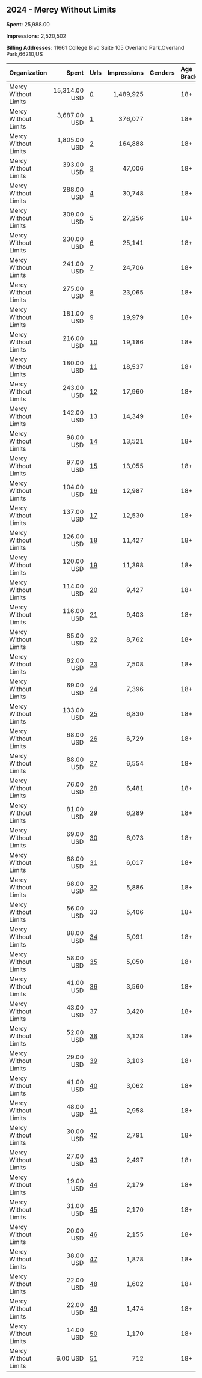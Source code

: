## 2024 - Mercy Without Limits 
**Spent**: 25,988.00

**Impressions**: 2,520,502

**Billing Addresses**: 11661 College Blvd Suite 105 Overland Park,Overland Park,66210,US

|Organization|Spent|Urls|Impressions|Genders|Age Brackets|Country Codes|
|:---|---:|:---|---:|:---|:---|:---|
|Mercy Without Limits|15,314.00 USD|[0](https://www.snap.com/political-ads/asset/e76884d2135822131a16a5e5bafe338901dcb9104dac5062e25eb00d97b462d6?mediaType=jpg)|1,489,925||18+|united states|
|Mercy Without Limits|3,687.00 USD|[1](https://www.snap.com/political-ads/asset/e76884d2135822131a16a5e5bafe338901dcb9104dac5062e25eb00d97b462d6?mediaType=jpg)|376,077||18+|united states|
|Mercy Without Limits|1,805.00 USD|[2](https://www.snap.com/political-ads/asset/e76884d2135822131a16a5e5bafe338901dcb9104dac5062e25eb00d97b462d6?mediaType=jpg)|164,888||18+|united states|
|Mercy Without Limits|393.00 USD|[3](https://www.snap.com/political-ads/asset/8b1fe0e84e1b2fd6506d0d0f842b668b1db35746883bc831ff3066645d5c9a41?mediaType=jpg)|47,006||18+|united states|
|Mercy Without Limits|288.00 USD|[4](https://www.snap.com/political-ads/asset/e5898051cfa70b203bc9548f9cb5dc90b6599f060c9dd08f3111129cae049037?mediaType=jpg)|30,748||18+|united states|
|Mercy Without Limits|309.00 USD|[5](https://www.snap.com/political-ads/asset/82e6f0d249c1dbe53bd07d5b011b42e1b02632984c6b6153a52512c1a0effee2?mediaType=jpg)|27,256||18+|united states|
|Mercy Without Limits|230.00 USD|[6](https://www.snap.com/political-ads/asset/f4e077ca39c0fd761991627820f90ccbc7261634f38212b0018c64ba044f9c88?mediaType=jpg)|25,141||18+|united states|
|Mercy Without Limits|241.00 USD|[7](https://www.snap.com/political-ads/asset/ed7693ebdaafc5a5133ca3f7bcc6adb1e42a9b695114f2ecd75385845fffdafd?mediaType=jpg)|24,706||18+|united states|
|Mercy Without Limits|275.00 USD|[8](https://www.snap.com/political-ads/asset/2fbe495f159511aed0d356433a5baacc5dddef6f0f5ab6473263c3bff926b3f1?mediaType=png)|23,065||18+|united states|
|Mercy Without Limits|181.00 USD|[9](https://www.snap.com/political-ads/asset/f4e077ca39c0fd761991627820f90ccbc7261634f38212b0018c64ba044f9c88?mediaType=jpg)|19,979||18+|united states|
|Mercy Without Limits|216.00 USD|[10](https://www.snap.com/political-ads/asset/bea28ae7a7330a27dd4803fdfab83cca7e030195b4a5f65b42801e14dc3b3723?mediaType=png)|19,186||18+|united states|
|Mercy Without Limits|180.00 USD|[11](https://www.snap.com/political-ads/asset/f4e077ca39c0fd761991627820f90ccbc7261634f38212b0018c64ba044f9c88?mediaType=jpg)|18,537||18+|united states|
|Mercy Without Limits|243.00 USD|[12](https://www.snap.com/political-ads/asset/1d100f8e01b2db683f8e5bb2cd4e6d915274f531cab1fb6ea63c83694a42205e?mediaType=png)|17,960||18+|united states|
|Mercy Without Limits|142.00 USD|[13](https://www.snap.com/political-ads/asset/35f75f172f456d20a8ff5bb71901656f47af17bd679036d70abff40e26e16dee?mediaType=jpg)|14,349||18+|united states|
|Mercy Without Limits|98.00 USD|[14](https://www.snap.com/political-ads/asset/4aa92a8a5e0a31cbccf0bc69fc6779ad37e7e1556e9fdb94da71daec12991d7c?mediaType=jpg)|13,521||18+|united states|
|Mercy Without Limits|97.00 USD|[15](https://www.snap.com/political-ads/asset/4aa92a8a5e0a31cbccf0bc69fc6779ad37e7e1556e9fdb94da71daec12991d7c?mediaType=jpg)|13,055||18+|united states|
|Mercy Without Limits|104.00 USD|[16](https://www.snap.com/political-ads/asset/4aa92a8a5e0a31cbccf0bc69fc6779ad37e7e1556e9fdb94da71daec12991d7c?mediaType=jpg)|12,987||18+|united states|
|Mercy Without Limits|137.00 USD|[17](https://www.snap.com/political-ads/asset/0cb96d298d3f3f857d0c976c58f5c855c03e37789cfa2a7eae66483cf85fd781?mediaType=jpg)|12,530||18+|united states|
|Mercy Without Limits|126.00 USD|[18](https://www.snap.com/political-ads/asset/35f75f172f456d20a8ff5bb71901656f47af17bd679036d70abff40e26e16dee?mediaType=jpg)|11,427||18+|united states|
|Mercy Without Limits|120.00 USD|[19](https://www.snap.com/political-ads/asset/35f75f172f456d20a8ff5bb71901656f47af17bd679036d70abff40e26e16dee?mediaType=jpg)|11,398||18+|united states|
|Mercy Without Limits|114.00 USD|[20](https://www.snap.com/political-ads/asset/bd0722856bb0e2bbac7fb2c5b2d7613a2680f1349f7029120944a08819b44bf2?mediaType=png)|9,427||18+|united states|
|Mercy Without Limits|116.00 USD|[21](https://www.snap.com/political-ads/asset/05c8c78a1c38e84c0130ba236cf392ee973ba2e655e755be874375dac139a643?mediaType=png)|9,403||18+|united states|
|Mercy Without Limits|85.00 USD|[22](https://www.snap.com/political-ads/asset/e5898051cfa70b203bc9548f9cb5dc90b6599f060c9dd08f3111129cae049037?mediaType=jpg)|8,762||18+|united states|
|Mercy Without Limits|82.00 USD|[23](https://www.snap.com/political-ads/asset/82e6f0d249c1dbe53bd07d5b011b42e1b02632984c6b6153a52512c1a0effee2?mediaType=jpg)|7,508||18+|united states|
|Mercy Without Limits|69.00 USD|[24](https://www.snap.com/political-ads/asset/ed7693ebdaafc5a5133ca3f7bcc6adb1e42a9b695114f2ecd75385845fffdafd?mediaType=jpg)|7,396||18+|united states|
|Mercy Without Limits|133.00 USD|[25](https://www.snap.com/political-ads/asset/07957177ed2cee39082fce074762c08552aae836e85b384d0a0c4b0d84c9b097?mediaType=png)|6,830||18+|united states|
|Mercy Without Limits|68.00 USD|[26](https://www.snap.com/political-ads/asset/0cb96d298d3f3f857d0c976c58f5c855c03e37789cfa2a7eae66483cf85fd781?mediaType=jpg)|6,729||18+|united states|
|Mercy Without Limits|88.00 USD|[27](https://www.snap.com/political-ads/asset/03f946803db8a8c6ec6a50c6ff66dd0a1dc8eb964e14806cfc1838d9b3c58976?mediaType=png)|6,554||18+|united states|
|Mercy Without Limits|76.00 USD|[28](https://www.snap.com/political-ads/asset/8b1fe0e84e1b2fd6506d0d0f842b668b1db35746883bc831ff3066645d5c9a41?mediaType=jpg)|6,481||18+|united states|
|Mercy Without Limits|81.00 USD|[29](https://www.snap.com/political-ads/asset/e068a943aeb72ddb554665a256ad1f9dc184e050b529a89cc5cf34546c4edf55?mediaType=png)|6,289||18+|united states|
|Mercy Without Limits|69.00 USD|[30](https://www.snap.com/political-ads/asset/4aa92a8a5e0a31cbccf0bc69fc6779ad37e7e1556e9fdb94da71daec12991d7c?mediaType=jpg)|6,073||18+|united states|
|Mercy Without Limits|68.00 USD|[31](https://www.snap.com/political-ads/asset/4aa92a8a5e0a31cbccf0bc69fc6779ad37e7e1556e9fdb94da71daec12991d7c?mediaType=jpg)|6,017||18+|united states|
|Mercy Without Limits|68.00 USD|[32](https://www.snap.com/political-ads/asset/f4e077ca39c0fd761991627820f90ccbc7261634f38212b0018c64ba044f9c88?mediaType=jpg)|5,886||18+|united states|
|Mercy Without Limits|56.00 USD|[33](https://www.snap.com/political-ads/asset/35f75f172f456d20a8ff5bb71901656f47af17bd679036d70abff40e26e16dee?mediaType=jpg)|5,406||18+|united states|
|Mercy Without Limits|88.00 USD|[34](https://www.snap.com/political-ads/asset/e4a00eee15123e1e51742031cef69b3dba7daff81a794f69ff421c4c7f66ba01?mediaType=png)|5,091||18+|united states|
|Mercy Without Limits|58.00 USD|[35](https://www.snap.com/political-ads/asset/35f75f172f456d20a8ff5bb71901656f47af17bd679036d70abff40e26e16dee?mediaType=jpg)|5,050||18+|united states|
|Mercy Without Limits|41.00 USD|[36](https://www.snap.com/political-ads/asset/35f75f172f456d20a8ff5bb71901656f47af17bd679036d70abff40e26e16dee?mediaType=jpg)|3,560||18+|united states|
|Mercy Without Limits|43.00 USD|[37](https://www.snap.com/political-ads/asset/30e07c999399d873f1cff65373c82f82d1d6615cb5f40307a55e3f5df695d05e?mediaType=jpg)|3,420||18+|united states|
|Mercy Without Limits|52.00 USD|[38](https://www.snap.com/political-ads/asset/c6523d4aad8f1c5f86ad879e9f6ab6cc0fe02091156443de471c9c3a64218b03?mediaType=jpg)|3,128||18+|united states|
|Mercy Without Limits|29.00 USD|[39](https://www.snap.com/political-ads/asset/3ec92d4a22ec2b533d90a8b482d239e69688a803f5ded0fc05862c3009ab32b5?mediaType=jpg)|3,103||18+|united states|
|Mercy Without Limits|41.00 USD|[40](https://www.snap.com/political-ads/asset/c6523d4aad8f1c5f86ad879e9f6ab6cc0fe02091156443de471c9c3a64218b03?mediaType=jpg)|3,062||18+|united states|
|Mercy Without Limits|48.00 USD|[41](https://www.snap.com/political-ads/asset/4fbd834fed07fd6a2f2543b5429375279464e87f09372869f0e559d0cc3458e6?mediaType=jpg)|2,958||18+|united states|
|Mercy Without Limits|30.00 USD|[42](https://www.snap.com/political-ads/asset/3ec92d4a22ec2b533d90a8b482d239e69688a803f5ded0fc05862c3009ab32b5?mediaType=jpg)|2,791||18+|united states|
|Mercy Without Limits|27.00 USD|[43](https://www.snap.com/political-ads/asset/3ec92d4a22ec2b533d90a8b482d239e69688a803f5ded0fc05862c3009ab32b5?mediaType=jpg)|2,497||18+|united states|
|Mercy Without Limits|19.00 USD|[44](https://www.snap.com/political-ads/asset/f4e077ca39c0fd761991627820f90ccbc7261634f38212b0018c64ba044f9c88?mediaType=jpg)|2,179||18+|united states|
|Mercy Without Limits|31.00 USD|[45](https://www.snap.com/political-ads/asset/4aa92a8a5e0a31cbccf0bc69fc6779ad37e7e1556e9fdb94da71daec12991d7c?mediaType=jpg)|2,170||18+|united states|
|Mercy Without Limits|20.00 USD|[46](https://www.snap.com/political-ads/asset/f4e077ca39c0fd761991627820f90ccbc7261634f38212b0018c64ba044f9c88?mediaType=jpg)|2,155||18+|united states|
|Mercy Without Limits|38.00 USD|[47](https://www.snap.com/political-ads/asset/4fbd834fed07fd6a2f2543b5429375279464e87f09372869f0e559d0cc3458e6?mediaType=jpg)|1,878||18+|united states|
|Mercy Without Limits|22.00 USD|[48](https://www.snap.com/political-ads/asset/3ec92d4a22ec2b533d90a8b482d239e69688a803f5ded0fc05862c3009ab32b5?mediaType=jpg)|1,602||18+|united states|
|Mercy Without Limits|22.00 USD|[49](https://www.snap.com/political-ads/asset/3ec92d4a22ec2b533d90a8b482d239e69688a803f5ded0fc05862c3009ab32b5?mediaType=jpg)|1,474||18+|united states|
|Mercy Without Limits|14.00 USD|[50](https://www.snap.com/political-ads/asset/3ec92d4a22ec2b533d90a8b482d239e69688a803f5ded0fc05862c3009ab32b5?mediaType=jpg)|1,170||18+|united states|
|Mercy Without Limits|6.00 USD|[51](https://www.snap.com/political-ads/asset/30e07c999399d873f1cff65373c82f82d1d6615cb5f40307a55e3f5df695d05e?mediaType=jpg)|712||18+|united states|
